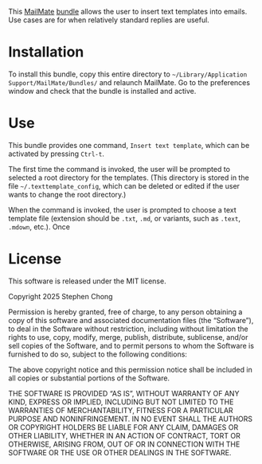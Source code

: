 This [MailMate](https://freron.com/) [bundle](https://github.com/mailmate/mailmate_manual/wiki/Bundles) allows the user to insert text templates into emails. Use cases are for when relatively standard replies are useful.

# Installation

To install this bundle, copy this entire directory to `~/Library/Application Support/MailMate/Bundles/` and relaunch MailMate. Go to the preferences window and check that the bundle is installed and active.

# Use

This bundle provides one command, `Insert text template`, which can be activated by pressing `Ctrl-t`. 

The first time the command is invoked, the user will be prompted to selected a root directory for the templates. (This directory is stored in the file `~/.texttemplate_config`, which can be deleted or edited if the user wants to change the root directory.)

When the command is invoked, the user is prompted to choose a text template file (extension should be `.txt`, `.md`, or variants, such as `.text`, `.mdown`, etc.). Once 

# License

This software is released under the MIT license.

Copyright 2025 Stephen Chong

Permission is hereby granted, free of charge, to any person obtaining a copy of this software and associated documentation files (the “Software”), to deal in the Software without restriction, including without limitation the rights to use, copy, modify, merge, publish, distribute, sublicense, and/or sell copies of the Software, and to permit persons to whom the Software is furnished to do so, subject to the following conditions:

The above copyright notice and this permission notice shall be included in all copies or substantial portions of the Software.

THE SOFTWARE IS PROVIDED “AS IS”, WITHOUT WARRANTY OF ANY KIND, EXPRESS OR IMPLIED, INCLUDING BUT NOT LIMITED TO THE WARRANTIES OF MERCHANTABILITY, FITNESS FOR A PARTICULAR PURPOSE AND NONINFRINGEMENT. IN NO EVENT SHALL THE AUTHORS OR COPYRIGHT HOLDERS BE LIABLE FOR ANY CLAIM, DAMAGES OR OTHER LIABILITY, WHETHER IN AN ACTION OF CONTRACT, TORT OR OTHERWISE, ARISING FROM, OUT OF OR IN CONNECTION WITH THE SOFTWARE OR THE USE OR OTHER DEALINGS IN THE SOFTWARE.